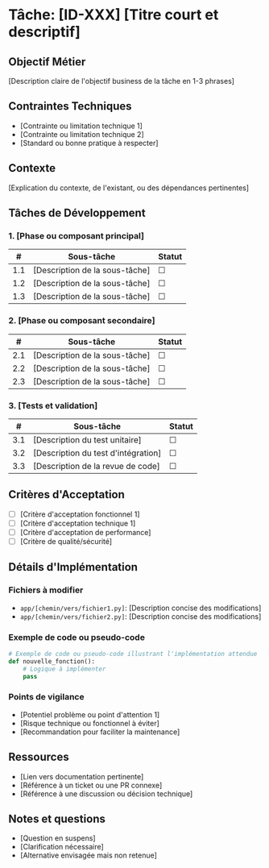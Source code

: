 # Tâche: [ID-XXX] [Titre court et descriptif]

## Objectif Métier
[Description claire de l'objectif business de la tâche en 1-3 phrases]

## Contraintes Techniques
- [Contrainte ou limitation technique 1]
- [Contrainte ou limitation technique 2]
- [Standard ou bonne pratique à respecter]

## Contexte
[Explication du contexte, de l'existant, ou des dépendances pertinentes]

## Tâches de Développement

### 1. [Phase ou composant principal]
| #  | Sous-tâche                                        | Statut  |
|----|---------------------------------------------------|---------|
| 1.1| [Description de la sous-tâche]                    | ☐       |
| 1.2| [Description de la sous-tâche]                    | ☐       |
| 1.3| [Description de la sous-tâche]                    | ☐       |

### 2. [Phase ou composant secondaire]
| #  | Sous-tâche                                        | Statut  |
|----|---------------------------------------------------|---------|
| 2.1| [Description de la sous-tâche]                    | ☐       |
| 2.2| [Description de la sous-tâche]                    | ☐       |
| 2.3| [Description de la sous-tâche]                    | ☐       |

### 3. [Tests et validation]
| #  | Sous-tâche                                        | Statut  |
|----|---------------------------------------------------|---------|
| 3.1| [Description du test unitaire]                    | ☐       |
| 3.2| [Description du test d'intégration]               | ☐       |
| 3.3| [Description de la revue de code]                 | ☐       |

## Critères d'Acceptation
- [ ] [Critère d'acceptation fonctionnel 1]
- [ ] [Critère d'acceptation technique 1]
- [ ] [Critère d'acceptation de performance]
- [ ] [Critère de qualité/sécurité]

## Détails d'Implémentation

### Fichiers à modifier
- `app/[chemin/vers/fichier1.py]`: [Description concise des modifications]
- `app/[chemin/vers/fichier2.py]`: [Description concise des modifications]

### Exemple de code ou pseudo-code
```python
# Exemple de code ou pseudo-code illustrant l'implémentation attendue
def nouvelle_fonction():
    # Logique à implémenter
    pass
```

### Points de vigilance
- [Potentiel problème ou point d'attention 1]
- [Risque technique ou fonctionnel à éviter]
- [Recommandation pour faciliter la maintenance]

## Ressources
- [Lien vers documentation pertinente]
- [Référence à un ticket ou une PR connexe]
- [Référence à une discussion ou décision technique]

## Notes et questions
- [Question en suspens]
- [Clarification nécessaire]
- [Alternative envisagée mais non retenue]
